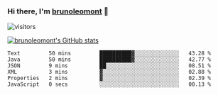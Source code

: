 ### Hi there, I'm [brunoleomont](https://www.linkedin.com/in/brunoleomont/) 👋

![visitors](https://visitor-badge.glitch.me/badge?page_id=page.id)

[![brunoleomont's GitHub stats](https://github-readme-stats.vercel.app/api?username=brunoleomont)](https://github.com/brunoleomont/github-readme-stats)

<!--START_SECTION:waka-->

```text
Text         50 mins         ██████████▓░░░░░░░░░░░░░░   43.28 %
Java         50 mins         ██████████▓░░░░░░░░░░░░░░   42.77 %
JSON         9 mins          ██░░░░░░░░░░░░░░░░░░░░░░░   08.51 %
XML          3 mins          ▓░░░░░░░░░░░░░░░░░░░░░░░░   02.88 %
Properties   2 mins          ▓░░░░░░░░░░░░░░░░░░░░░░░░   02.39 %
JavaScript   0 secs          ░░░░░░░░░░░░░░░░░░░░░░░░░   00.13 %
```

<!--END_SECTION:waka-->

<!--
**brunoleomont/brunoleomont** is a ✨ _special_ ✨ repository because its `README.md` (this file) appears on your GitHub profile.

Here are some ideas to get you started:

- 🔭 I’m currently working on ...
- 🌱 I’m currently learning ...
- 👯 I’m looking to collaborate on ...
- 🤔 I’m looking for help with ...
- 💬 Ask me about ...
- 📫 How to reach me: ...
- 😄 Pronouns: ...
- ⚡ Fun fact: ...
-->
